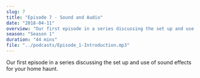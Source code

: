```yaml
---
slug: 7
title: "Episode 7 - Sound and Audio"
date: "2018-04-11"
overview: "Our first episode in a series discussing the set up and use of sound effects for your home haunt."
season: "Season 1"
duration: "44 mins"
file: "../podcasts/Episode_1-Introduction.mp3"
---
```


Our first episode in a series discussing the set up and use of sound effects for your home haunt.
